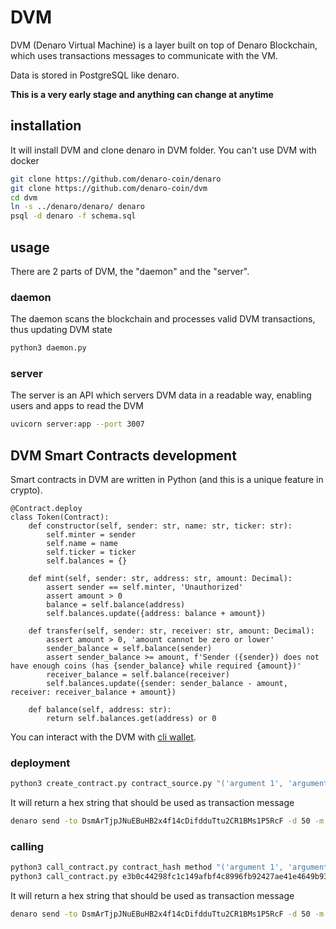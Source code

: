 # DVM

DVM (Denaro Virtual Machine) is a layer built on top of Denaro Blockchain, which uses transactions messages to communicate with the VM.  

Data is stored in PostgreSQL like denaro.

**This is a very early stage and anything can change at anytime**

## installation

It will install DVM and clone denaro in DVM folder.
You can't use DVM with docker

```bash
git clone https://github.com/denaro-coin/denaro
git clone https://github.com/denaro-coin/dvm
cd dvm
ln -s ../denaro/denaro/ denaro
psql -d denaro -f schema.sql
```

## usage

There are 2 parts of DVM, the "daemon" and the "server".

### daemon

The daemon scans the blockchain and processes valid DVM transactions, thus updating DVM state

```bash
python3 daemon.py
```



### server

The server is an API which servers DVM data in a readable way, enabling users and apps to read the DVM

```bash
uvicorn server:app --port 3007
```


## DVM Smart Contracts development

Smart contracts in DVM are written in Python (and this is a unique feature in crypto).

```python3
@Contract.deploy
class Token(Contract):    
    def constructor(self, sender: str, name: str, ticker: str):
        self.minter = sender
        self.name = name
        self.ticker = ticker
        self.balances = {}

    def mint(self, sender: str, address: str, amount: Decimal):
        assert sender == self.minter, 'Unauthorized'
        assert amount > 0
        balance = self.balance(address)
        self.balances.update({address: balance + amount})

    def transfer(self, sender: str, receiver: str, amount: Decimal):
        assert amount > 0, 'amount cannot be zero or lower'
        sender_balance = self.balance(sender)
        assert sender_balance >= amount, f'Sender ({sender}) does not have enough coins (has {sender_balance} while required {amount})'
        receiver_balance = self.balance(receiver)
        self.balances.update({sender: sender_balance - amount, receiver: receiver_balance + amount})

    def balance(self, address: str):
        return self.balances.get(address) or 0
```

You can interact with the DVM with [cli wallet](https://github.com/denaro-coin/denaro/tree/main/denaro/wallet).

### deployment

```bash
python3 create_contract.py contract_source.py "('argument 1', 'argument 2')"
```

It will return a hex string that should be used as transaction message

```bash
denaro send -to DsmArTjpJNuEBuHB2x4f14cDifdduTtu2CR1BMs1P5RcF -d 50 -m 'HEXSTRING'
```

### calling

```bash
python3 call_contract.py contract_hash method "('argument 1', 'argument 2')"
python3 call_contract.py e3b0c44298fc1c149afbf4c8996fb92427ae41e4649b934ca495991b7852b855 mint "('address', Decimal('1234'))"
```

It will return a hex string that should be used as transaction message

```bash
denaro send -to DsmArTjpJNuEBuHB2x4f14cDifdduTtu2CR1BMs1P5RcF -d 50 -m 'HEXSTRING'
```
